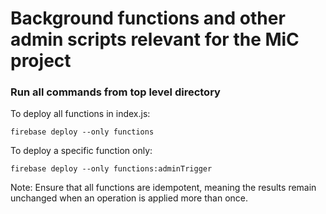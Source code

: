 # Background functions and other admin scripts relevant for the MiC project

### Run all commands from top level directory

To deploy all functions in index.js:
```
firebase deploy --only functions
```

To deploy a specific function only:
```
firebase deploy --only functions:adminTrigger
```

Note: Ensure that all functions are idempotent, meaning the results remain unchanged when an operation is applied more than once.